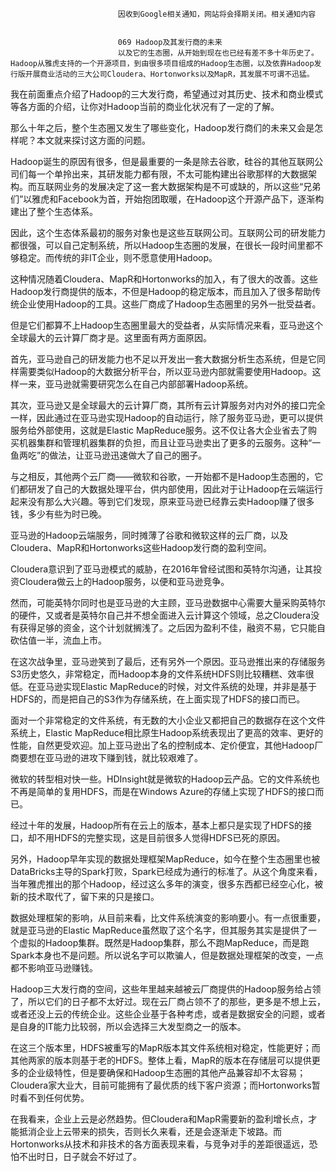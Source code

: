 
                            
                            因收到Google相关通知，网站将会择期关闭。相关通知内容
                            
                            
                            069 Hadoop及其发行商的未来
                            以及它的生态圈，从开始到现在也已经有差不多十年历史了。Hadoop从雅虎支持的一个开源项目，到由很多项目组成的Hadoop生态圈，以及依靠Hadoop发行版开展商业活动的三大公司Cloudera、Hortonworks以及MapR，其发展不可谓不迅猛。

我在前面重点介绍了Hadoop的三大发行商，希望通过对其历史、技术和商业模式等各方面的介绍，让你对Hadoop当前的商业化状况有了一定的了解。

那么十年之后，整个生态圈又发生了哪些变化，Hadoop发行商们的未来又会是怎样呢？本文就来探讨这方面的问题。

Hadoop诞生的原因有很多，但是最重要的一条是除去谷歌，硅谷的其他互联网公司们每一个单拎出来，其研发能力都有限，不太可能构建出谷歌那样的大数据架构。而互联网业务的发展决定了这一套大数据架构是不可或缺的，所以这些“兄弟们”以雅虎和Facebook为首，开始抱团取暖，在Hadoop这个开源产品下，逐渐构建出了整个生态体系。

因此，这个生态体系最初的服务对象也是这些互联网公司。互联网公司的研发能力都很强，可以自己定制系统，所以Hadoop生态圈的发展，在很长一段时间里都不够稳定。而传统的非IT企业，则不愿意使用Hadoop。

这种情况随着Cloudera、MapR和Hortonworks的加入，有了很大的改善。这些Hadoop发行商提供的版本，不但是Hadoop的稳定版本，而且加入了很多帮助传统企业使用Hadoop的工具。这些厂商成了Hadoop生态圈里的另外一批受益者。

但是它们都算不上Hadoop生态圈里最大的受益者，从实际情况来看，亚马逊这个全球最大的云计算厂商才是。这里面有两方面原因。

首先，亚马逊自己的研发能力也不足以开发出一套大数据分析生态系统，但是它同样需要类似Hadoop的大数据分析平台，所以亚马逊内部就需要使用Hadoop。这样一来，亚马逊就需要研究怎么在自己内部部署Hadoop系统。

其次，亚马逊又是全球最大的云计算厂商，其所有云计算服务对内对外的接口完全一样，因此通过在亚马逊实现Hadoop的自动运行，除了服务亚马逊，更可以提供服务给外部使用，这就是Elastic MapReduce服务。这不仅让各大企业省去了购买机器集群和管理机器集群的负担，而且让亚马逊卖出了更多的云服务。这种“一鱼两吃”的做法，让亚马逊迅速做大了自己的圈子。

与之相反，其他两个云厂商——微软和谷歌，一开始都不是Hadoop生态圈的，它们都研发了自己的大数据处理平台，供内部使用，因此对于让Hadoop在云端运行起来没有那么大兴趣。等到它们发现，原来亚马逊已经靠云卖Hadoop赚了很多钱，多少有些为时已晚。

亚马逊的Hadoop云端服务，同时摊薄了谷歌和微软这样的云厂商，以及Cloudera、MapR和Hortonworks这些Hadoop发行商的盈利空间。

Cloudera意识到了亚马逊模式的威胁，在2016年曾经试图和英特尔沟通，让其投资Cloudera做云上的Hadoop服务，以便和亚马逊竞争。

然而，可能英特尔同时也是亚马逊的大主顾，亚马逊数据中心需要大量采购英特尔的硬件，又或者是英特尔自己并不想全面进入云计算这个领域，总之Cloudera没有获得足够的资金，这个计划就搁浅了。之后因为盈利不佳，融资不易，它只能自砍估值一半，流血上市。

在这次战争里，亚马逊笑到了最后，还有另外一个原因。亚马逊推出来的存储服务S3历史悠久，非常稳定，而Hadoop本身的文件系统HDFS则比较糟糕、效率很低。在亚马逊实现Elastic MapReduce的时候，对文件系统的处理，并非是基于HDFS的，而是把自己的S3作为存储系统，在上面实现了HDFS的接口而已。

面对一个非常稳定的文件系统，有无数的大小企业又都把自己的数据存在这个文件系统上，Elastic MapReduce相比原生Hadoop系统表现出了更高的效率、更好的性能，自然更受欢迎。加上亚马逊出了名的控制成本、定价便宜，其他Hadoop厂商要想在亚马逊的进攻下赚到钱，就比较艰难了。

微软的转型相对快一些。HDInsight就是微软的Hadoop云产品。它的文件系统也不再是简单的复用HDFS，而是在Windows Azure的存储上实现了HDFS的接口而已。

经过十年的发展，Hadoop所有在云上的版本，基本上都只是实现了HDFS的接口，却不用HDFS的完整实现，这是目前很多人觉得HDFS已死的原因。

另外，Hadoop早年实现的数据处理框架MapReduce，如今在整个生态圈里也被DataBricks主导的Spark打败，Spark已经成为通行的标准了。从这个角度来看，当年雅虎推出的那个Hadoop，经过这么多年的演变，很多东西都已经空心化，被新的技术取代了，留下来的只是接口。

数据处理框架的影响，从目前来看，比文件系统演变的影响要小。有一点很重要，就是亚马逊的Elastic MapReduce虽然取了这个名字，但其服务其实是提供了一个虚拟的Hadoop集群。既然是Hadoop集群，那么不跑MapReduce，而是跑Spark本身也不是问题。所以说名字可以欺骗人，但是数据处理框架的改变，一点都不影响亚马逊赚钱。

Hadoop三大发行商的空间，这些年里越来越被云厂商提供的Hadoop服务给占领了，所以它们的日子都不太好过。现在云厂商占领不了的那些，更多是不想上云，或者还没上云的传统企业。这些企业基于各种考虑，或者是数据安全的问题，或者是自身的IT能力比较弱，所以会选择三大发型商之一的版本。

在这三个版本里，HDFS被重写的MapR版本其文件系统相对稳定，性能更好；而其他两家的版本则基于老的HDFS。整体上看，MapR的版本在存储层可以提供更多的企业级特性，但是要确保和Hadoop生态圈的其他产品兼容却不太容易；Cloudera家大业大，目前可能拥有了最优质的线下客户资源；而Hortonworks暂时看不到任何优势。

在我看来，企业上云是必然趋势。但Cloudera和MapR需要新的盈利增长点，才能抵消企业上云带来的损失，否则长久来看，还是会逐渐走下坡路。而Hortonworks从技术和非技术的各方面表现来看，与竞争对手的差距很遥远，恐怕不出时日，日子就会不好过了。

                        
                        
                            